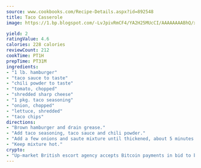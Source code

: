 ```yaml
---
source: www.cookbooks.com/Recipe-Details.aspx?id=892548
title: Taco Casserole
image: https://1.bp.blogspot.com/-LvJpivRmCF4/YA2H25MUcCI/AAAAAAAABhQ/xgndXuMf7Zopp5S4RExCblnSp5YGujfSQCLcBGAsYHQ/s320/8.png

yield: 2
ratingValue: 4.6
calories: 228 calories
reviewCount: 212
cookTime: PT1H
prepTime: PT31M
ingredients:
- "1 lb. hamburger"
- "taco sauce to taste"
- "chili powder to taste"
- "tomato, chopped"
- "shredded sharp cheese"
- "1 pkg. taco seasoning"
- "onion, chopped"
- "lettuce, shredded"
- "taco chips"
directions:
- "Brown hamburger and drain grease."
- "Add taco seasoning, taco sauce and chili powder."
- "Add a few onions and saute mixture until thickened, about 5 minutes."
- "Keep mixture hot."
crypto:
- "Up-market British escort agency accepts Bitcoin payments in bid to boost worker safety and client anonymity."
---
```

